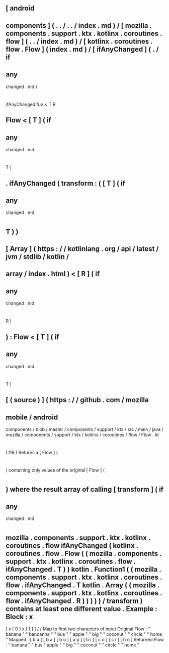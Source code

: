 [
android
-
components
]
(
.
.
/
.
.
/
index
.
md
)
/
[
mozilla
.
components
.
support
.
ktx
.
kotlinx
.
coroutines
.
flow
]
(
.
.
/
index
.
md
)
/
[
kotlinx
.
coroutines
.
flow
.
Flow
]
(
index
.
md
)
/
[
ifAnyChanged
]
(
.
/
if
-
any
-
changed
.
md
)
#
ifAnyChanged
fun
<
T
R
>
Flow
<
[
T
]
(
if
-
any
-
changed
.
md
#
T
)
>
.
ifAnyChanged
(
transform
:
(
[
T
]
(
if
-
any
-
changed
.
md
#
T
)
)
-
>
[
Array
]
(
https
:
/
/
kotlinlang
.
org
/
api
/
latest
/
jvm
/
stdlib
/
kotlin
/
-
array
/
index
.
html
)
<
[
R
]
(
if
-
any
-
changed
.
md
#
R
)
>
)
:
Flow
<
[
T
]
(
if
-
any
-
changed
.
md
#
T
)
>
[
(
source
)
]
(
https
:
/
/
github
.
com
/
mozilla
-
mobile
/
android
-
components
/
blob
/
master
/
components
/
support
/
ktx
/
src
/
main
/
java
/
mozilla
/
components
/
support
/
ktx
/
kotlinx
/
coroutines
/
flow
/
Flow
.
kt
#
L119
)
Returns
a
[
Flow
]
(
#
)
containing
only
values
of
the
original
[
Flow
]
(
#
)
where
the
result
array
of
calling
[
transform
]
(
if
-
any
-
changed
.
md
#
mozilla
.
components
.
support
.
ktx
.
kotlinx
.
coroutines
.
flow
ifAnyChanged
(
kotlinx
.
coroutines
.
flow
.
Flow
(
(
mozilla
.
components
.
support
.
ktx
.
kotlinx
.
coroutines
.
flow
.
ifAnyChanged
.
T
)
)
kotlin
.
Function1
(
(
mozilla
.
components
.
support
.
ktx
.
kotlinx
.
coroutines
.
flow
.
ifAnyChanged
.
T
kotlin
.
Array
(
(
mozilla
.
components
.
support
.
ktx
.
kotlinx
.
coroutines
.
flow
.
ifAnyChanged
.
R
)
)
)
)
)
/
transform
)
contains
at
least
one
different
value
.
Example
:
Block
:
x
-
>
[
x
[
0
]
x
[
1
]
]
/
/
Map
to
first
two
characters
of
input
Original
Flow
:
"
banana
"
"
bandanna
"
"
bus
"
"
apple
"
"
big
"
"
coconut
"
"
circle
"
"
home
"
Mapped
:
[
b
a
]
[
b
a
]
[
b
u
]
[
a
p
]
[
b
i
]
[
c
o
]
[
c
i
]
[
h
o
]
Returned
Flow
:
"
banana
"
"
bus
"
apple
"
"
big
"
"
coconut
"
"
circle
"
"
home
"
